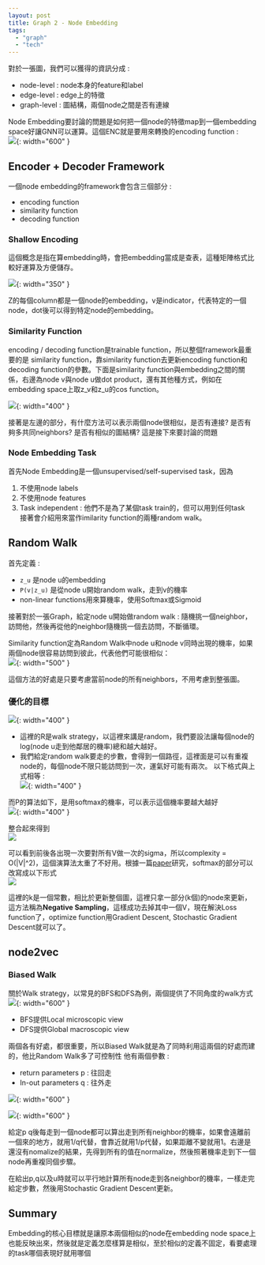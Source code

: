 ```yaml
---
layout: post
title: Graph 2 - Node Embedding
tags: 
  - "graph" 
  - "tech"
---
```

對於一張圖，我們可以獲得的資訊分成 :  
- node-level : node本身的feature和label
- edge-level : edge上的特徵
- graph-level : 圖結構，兩個node之間是否有連線

Node Embedding要討論的問題是如何把一個node的特徵map到一個embedding space好讓GNN可以運算。這個ENC就是要用來轉換的encoding function :  
![](https://i.imgur.com/bGAPUA9.png){: width="600" }    

## Encoder + Decoder Framework

一個node embedding的framework會包含三個部分 :  
- encoding function
- similarity function
- decoding function


### Shallow Encoding 
這個概念是指在算embedding時，會把embedding當成是查表，這種矩陣格式比較好運算及方便儲存。  

![](https://i.imgur.com/VX6ZHoE.png){: width="350" }  

Z的每個column都是一個node的embedding，v是indicator，代表特定的一個node，dot後可以得到特定node的embedding。  

### Similarity Function
encoding / decoding function是trainable function，所以整個framework最重要的是 similarity function，靠similarity function去更新encoding function和decoding function的參數。下面是similarity function與embedding之間的關係，右邊為node v與node u做dot product，還有其他種方式，例如在embedding space上取z_v和z_u的cos function。  

![](https://i.imgur.com/LOGBy9e.png){: width="400" }

接著是左邊的部分，有什麼方法可以表示兩個node很相似，是否有連接? 是否有夠多共同neighbors? 是否有相似的圖結構? 這是接下來要討論的問題  

### Node Embedding Task
首先Node Embedding是一個unsupervised/self-supervised task，因為  
1. 不使用node labels  
2. 不使用node features  
3. Task independent : 他們不是為了某個task train的，但可以用到任何task  
接著會介紹用來當作imilarity function的兩種random walk。  

## Random Walk 
首先定義 :  
- `z_u` 是node u的embedding
- `P(v|z_u)` 是從node u開始random walk，走到v的機率
- non-linear functions用來算機率，使用Softmax或Sigmoid

接著對於一張Graph，給定node u開始做random walk : 隨機挑一個neighbor，訪問他，然後再從他的neighbor隨機挑一個去訪問，不斷循環。  

Similarity function定為Random Walk中node u和node v同時出現的機率，如果兩個node很容易訪問到彼此，代表他們可能很相似：  
![](https://i.imgur.com/TH9IrjZ.png){: width="500" }  

這個方法的好處是只要考慮當前node的所有neighbors，不用考慮到整張圖。  

### 優化的目標 
![](https://i.imgur.com/702f4dZ.png){: width="400" }  
 
- 這裡的R是walk strategy，以這裡來講是random，我們要設法讓每個node的log(node u走到他鄰居的機率)總和越大越好。
- 我們給定random walk要走的步數，會得到一個路徑，這裡面是可以有重複node的，每個node不限只能訪問到一次，運氣好可能有兩次。
以下格式與上式相等 :  
![](https://i.imgur.com/oUnJzbv.png){: width="400" }  

而P的算法如下，是用softmax的機率，可以表示這個機率要越大越好  
![](https://i.imgur.com/arufzun.png){: width="400" }  

整合起來得到  
![](https://i.imgur.com/9kQCJ61.png)  

可以看到前後各出現一次要對所有V做一次的sigma，所以complexity = O(|V|^2)，這個演算法太重了不好用。根據一篇[paper](https://arxiv.org/pdf/1402.3722.pdf)研究，softmax的部分可以改寫成以下形式  
![](https://i.imgur.com/T6CDVfo.png)  

這裡的k是一個常數，相比於更新整個圖，這裡只拿一部分(k個)的node來更新，這方法稱為**Negative Sampling**，這樣成功去掉其中一個V，現在解決Loss function了，optimize function用Gradient Descent, Stochastic Gradient Descent就可以了。  

## node2vec
### Biased Walk
關於Walk strategy，以常見的BFS和DFS為例，兩個提供了不同角度的walk方式   
![](https://i.imgur.com/eeOreDd.png){: width="600" }    
- BFS提供Local microscopic view 
- DFS提供Global macroscopic view

兩個各有好處，都很重要，所以Biased Walk就是為了同時利用這兩個的好處而建的，他比Random Walk多了可控制性
他有兩個參數 :  
- return parameters p : 往回走
- In-out parameters q : 往外走

![](https://i.imgur.com/LmAu666.png){: width="600" }  

![](https://i.imgur.com/9sbdvMX.png){: width="600" }  

給定p q後每走到一個node都可以算出走到所有neighbor的機率，如果會遠離前一個來的地方，就用1/q代替，會靠近就用1/p代替，如果距離不變就用1。右邊是還沒有nomalize的結果，先得到所有的值在normalize，然後照著機率走到下一個node再重複同個步驟。  

在給出p,q以及u時就可以平行地計算所有node走到各neighbor的機率，一樣走完給定步數，然後用Stochastic Gradient Descent更新。  


## Summary
Embedding的核心目標就是讓原本兩個相似的node在embedding node space上也能反映出來，然後就是定義怎麼樣算是相似，至於相似的定義不固定，看要處理的task哪個表現好就用哪個  

